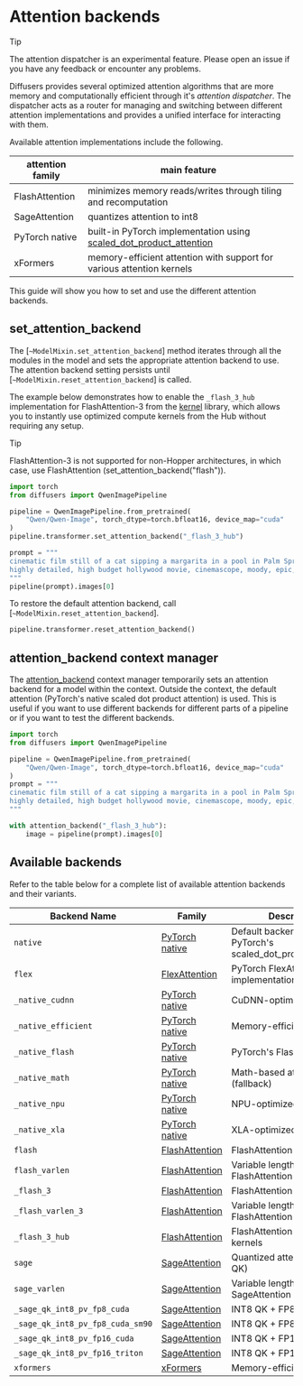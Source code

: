 <!-- Copyright 2025 The HuggingFace Team. All rights reserved.

Licensed under the Apache License, Version 2.0 (the "License"); you may not use this file except in compliance with
the License. You may obtain a copy of the License at

http://www.apache.org/licenses/LICENSE-2.0

Unless required by applicable law or agreed to in writing, software distributed under the License is distributed on
an "AS IS" BASIS, WITHOUT WARRANTIES OR CONDITIONS OF ANY KIND, either express or implied. See the License for the
specific language governing permissions and limitations under the License. -->

# Attention backends

> [!TIP]
> The attention dispatcher is an experimental feature. Please open an issue if you have any feedback or encounter any problems.

Diffusers provides several optimized attention algorithms that are more memory and computationally efficient through it's *attention dispatcher*. The dispatcher acts as a router for managing and switching between different attention implementations and provides a unified interface for interacting with them.

Available attention implementations include the following.

| attention family | main feature |
|---|---|
| FlashAttention | minimizes memory reads/writes through tiling and recomputation |
| SageAttention | quantizes attention to int8 |
| PyTorch native | built-in PyTorch implementation using [scaled_dot_product_attention](./fp16#scaled-dot-product-attention) |
| xFormers | memory-efficient attention with support for various attention kernels |

This guide will show you how to set and use the different attention backends.

## set_attention_backend

The [`~ModelMixin.set_attention_backend`] method iterates through all the modules in the model and sets the appropriate attention backend to use. The attention backend setting persists until [`~ModelMixin.reset_attention_backend`] is called.

The example below demonstrates how to enable the `_flash_3_hub` implementation for FlashAttention-3 from the [kernel](https://github.com/huggingface/kernels) library, which allows you to instantly use optimized compute kernels from the Hub without requiring any setup.

> [!TIP]
> FlashAttention-3 is not supported for non-Hopper architectures, in which case, use FlashAttention (set_attention_backend("flash")).

```py
import torch
from diffusers import QwenImagePipeline

pipeline = QwenImagePipeline.from_pretrained(
    "Qwen/Qwen-Image", torch_dtype=torch.bfloat16, device_map="cuda"
)
pipeline.transformer.set_attention_backend("_flash_3_hub")

prompt = """
cinematic film still of a cat sipping a margarita in a pool in Palm Springs, California
highly detailed, high budget hollywood movie, cinemascope, moody, epic, gorgeous, film grain
"""
pipeline(prompt).images[0]
```

To restore the default attention backend, call [`~ModelMixin.reset_attention_backend`].

```py
pipeline.transformer.reset_attention_backend()
```

## attention_backend context manager

The [attention_backend](https://github.com/huggingface/diffusers/blob/5e181eddfe7e44c1444a2511b0d8e21d177850a0/src/diffusers/models/attention_dispatch.py#L225) context manager temporarily sets an attention backend for a model within the context. Outside the context, the default attention (PyTorch's native scaled dot product attention) is used. This is useful if you want to use different backends for different parts of a pipeline or if you want to test the different backends.

```py
import torch
from diffusers import QwenImagePipeline

pipeline = QwenImagePipeline.from_pretrained(
    "Qwen/Qwen-Image", torch_dtype=torch.bfloat16, device_map="cuda"
)
prompt = """
cinematic film still of a cat sipping a margarita in a pool in Palm Springs, California
highly detailed, high budget hollywood movie, cinemascope, moody, epic, gorgeous, film grain
"""

with attention_backend("_flash_3_hub"):
    image = pipeline(prompt).images[0]
```

## Available backends

Refer to the table below for a complete list of available attention backends and their variants.

| Backend Name | Family | Description |
|--------------|--------|-------------|
| `native` | [PyTorch native](https://docs.pytorch.org/docs/stable/generated/torch.nn.attention.SDPBackend.html#torch.nn.attention.SDPBackend) | Default backend using PyTorch's scaled_dot_product_attention |
| `flex` | [FlexAttention](https://docs.pytorch.org/docs/stable/nn.attention.flex_attention.html#module-torch.nn.attention.flex_attention) | PyTorch FlexAttention implementation |
| `_native_cudnn` | [PyTorch native](https://docs.pytorch.org/docs/stable/generated/torch.nn.attention.SDPBackend.html#torch.nn.attention.SDPBackend) | CuDNN-optimized attention |
| `_native_efficient` | [PyTorch native](https://docs.pytorch.org/docs/stable/generated/torch.nn.attention.SDPBackend.html#torch.nn.attention.SDPBackend) | Memory-efficient attention |
| `_native_flash` | [PyTorch native](https://docs.pytorch.org/docs/stable/generated/torch.nn.attention.SDPBackend.html#torch.nn.attention.SDPBackend) | PyTorch's FlashAttention |
| `_native_math` | [PyTorch native](https://docs.pytorch.org/docs/stable/generated/torch.nn.attention.SDPBackend.html#torch.nn.attention.SDPBackend) | Math-based attention (fallback) |
| `_native_npu` | [PyTorch native](https://docs.pytorch.org/docs/stable/generated/torch.nn.attention.SDPBackend.html#torch.nn.attention.SDPBackend) | NPU-optimized attention |
| `_native_xla` | [PyTorch native](https://docs.pytorch.org/docs/stable/generated/torch.nn.attention.SDPBackend.html#torch.nn.attention.SDPBackend) | XLA-optimized attention |
| `flash` | [FlashAttention](https://github.com/Dao-AILab/flash-attention) | FlashAttention-2 |
| `flash_varlen` | [FlashAttention](https://github.com/Dao-AILab/flash-attention) | Variable length FlashAttention |
| `_flash_3` | [FlashAttention](https://github.com/Dao-AILab/flash-attention) | FlashAttention-3 |
| `_flash_varlen_3` | [FlashAttention](https://github.com/Dao-AILab/flash-attention) | Variable length FlashAttention-3 |
| `_flash_3_hub` | [FlashAttention](https://github.com/Dao-AILab/flash-attention) | FlashAttention-3 from kernels |
| `sage` | [SageAttention](https://github.com/thu-ml/SageAttention) | Quantized attention (INT8 QK) |
| `sage_varlen` | [SageAttention](https://github.com/thu-ml/SageAttention) | Variable length SageAttention |
| `_sage_qk_int8_pv_fp8_cuda` | [SageAttention](https://github.com/thu-ml/SageAttention) | INT8 QK + FP8 PV (CUDA) |
| `_sage_qk_int8_pv_fp8_cuda_sm90` | [SageAttention](https://github.com/thu-ml/SageAttention) | INT8 QK + FP8 PV (SM90) |
| `_sage_qk_int8_pv_fp16_cuda` | [SageAttention](https://github.com/thu-ml/SageAttention) | INT8 QK + FP16 PV (CUDA) |
| `_sage_qk_int8_pv_fp16_triton` | [SageAttention](https://github.com/thu-ml/SageAttention) | INT8 QK + FP16 PV (Triton) |
| `xformers` | [xFormers](https://github.com/facebookresearch/xformers) | Memory-efficient attention |
